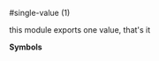 <a name="module_single-value"></a>
#single-value (1)

this module exports one value, that's it

  
**Symbols**  

